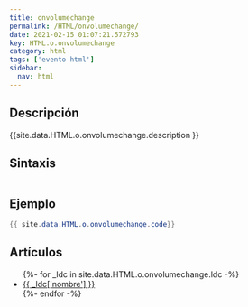 ```yaml
---
title: onvolumechange
permalink: /HTML/onvolumechange/
date: 2021-02-15 01:07:21.572793
key: HTML.o.onvolumechange
category: html
tags: ['evento html']
sidebar: 
  nav: html
---
```


## Descripción
{{site.data.HTML.o.onvolumechange.description }}

## Sintaxis
~~~html
~~~

## Ejemplo
~~~java
{{ site.data.HTML.o.onvolumechange.code}}
~~~

## Artículos
<ul>
{%- for _ldc in site.data.HTML.o.onvolumechange.ldc -%}
   <li>
       <a href="{{_ldc['url'] }}">{{ _ldc['nombre'] }}</a>
   </li>
{%- endfor -%}
</ul>
